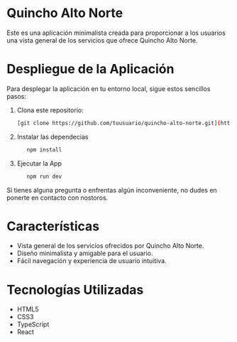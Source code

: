 # Quincho Alto Norte

Este es una aplicación minimalista creada para proporcionar a los usuarios una vista general de los servicios que ofrece Quincho Alto Norte.

# Despliegue de la Aplicación

Para desplegar la aplicación en tu entorno local, sigue estos sencillos pasos:

1. Clona este repositorio:
   ```sh
   [git clone https://github.com/tuusuario/quincho-alto-norte.git](https://github.com/Glutix/Quincho.git)
   ```

2. Instalar las dependecias
   ```sh
      npm install
   ```

3. Ejecutar la App
   ```js
      npm run dev
   ```

Si tienes alguna pregunta o enfrentas algún inconveniente, no dudes en ponerte en contacto con nostoros.

# Características
- Vista general de los servicios ofrecidos por Quincho Alto Norte.
- Diseño minimalista y amigable para el usuario.
- Fácil navegación y experiencia de usuario intuitiva.

# Tecnologías Utilizadas
- HTML5
- CSS3
- TypeScript
- React
